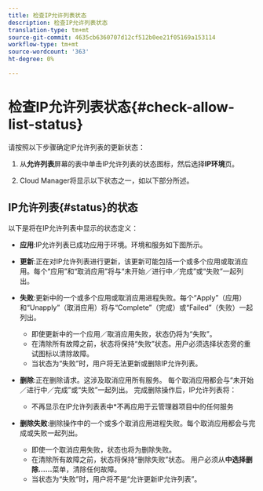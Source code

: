 ```yaml
---
title: 检查IP允许列表状态
description: 检查IP允许列表状态
translation-type: tm+mt
source-git-commit: 4635cb6360707d12cf512b0ee21f05169a153114
workflow-type: tm+mt
source-wordcount: '363'
ht-degree: 0%

---
```



# 检查IP允许列表状态{#check-allow-list-status}

请按照以下步骤确定IP允许列表的更新状态：

1. 从&#x200B;**允许列表**&#x200B;屏幕的表中单击IP允许列表的状态图标，然后选择&#x200B;**IP环境**&#x200B;页。

1. Cloud Manager将显示以下状态之一，如以下部分所述。

## IP允许列表{#status}的状态

以下是将在IP允许列表中显示的状态定义：

* **应用**:IP允许列表已成功应用于环境。环境和服务如下图所示。

* **更新**:正在对IP允许列表进行更新，该更新可能包括一个或多个应用或取消应用。每个“应用”和“取消应用”将与“未开始／进行中／完成”或“失败”一起列出。

* **失败**:更新中的一个或多个应用或取消应用进程失败。每个“Apply”（应用）和“Unapply”（取消应用）将与“Complete”（完成）或“Failed”（失败）一起列出。
   * 即使更新中的一个应用／取消应用失败，状态仍将为“失败”。
   * 在清除所有故障之前，状态将保持“失败”状态。用户必须选择状态旁的重试图标以清除故障。
   * 当状态为“失败”时，用户将无法更新或删除IP允许列表。

* **删除**:正在删除请求。这涉及取消应用所有服务。 每个取消应用都会与“未开始／进行中／完成”或“失败”一起列出。
完成删除操作后，IP允许列表将：
   * 不再显示在IP允许列表表中*不再应用于云管理器项目中的任何服务

* **删除失败**:删除操作中的一个或多个取消应用进程失败。每个取消应用都会与完成或失败一起列出。

   * 即使一个取消应用失败，状态也将为删除失败。
   * 在清除所有故障之前，状态将保持“删除失败”状态。 用户必须从&#x200B;**中选择删除……**&#x200B;菜单，清除任何故障。
   * 当状态为“失败”时，用户将不是“允许更新IP允许列表”。

